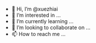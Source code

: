 - 👋 Hi, I’m @xuezhiai
- 👀 I’m interested in ...
- 🌱 I’m currently learning ...
- 💞️ I’m looking to collaborate on ...
- 📫 How to reach me ...

<!---
xuezhiai/xuezhiai is a ✨ special ✨ repository because its `README.md` (this file) appears on your GitHub profile.
You can click the Preview link to take a look at your changes.
--->
